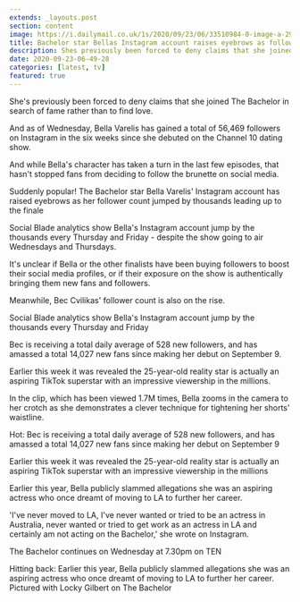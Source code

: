 ```yaml
---
extends: _layouts.post
section: content
image: https://i.dailymail.co.uk/1s/2020/09/23/06/33510984-0-image-a-29_1600837259579.jpg 
title: Bachelor star Bellas Instagram account raises eyebrows as followers spike 
description: Shes previously been forced to deny claims that she joined The Bachelor in search of fame rather than to find love. 
date: 2020-09-23-06-49-28 
categories: [latest, tv] 
featured: true 
--- 
```

She's previously been forced to deny claims that she joined The Bachelor in search of fame rather than to find love.

And as of Wednesday, Bella Varelis has gained a total of 56,469 followers on Instagram in the six weeks since she debuted on the Channel 10 dating show.

And while Bella's character has taken a turn in the last few episodes, that hasn't stopped fans from deciding to follow the brunette on social media.

Suddenly popular! The Bachelor star Bella Varelis' Instagram account has raised eyebrows as her follower count jumped by thousands leading up to the finale

Social Blade analytics show Bella's Instagram account jump by the thousands every Thursday and Friday - despite the show going to air Wednesdays and Thursdays. 

It's unclear if Bella or the other finalists have been buying followers to boost their social media profiles, or if their exposure on the show is authentically bringing them new fans and followers.

Meanwhile, Bec Cvilikas' follower count is also on the rise. 

Social Blade analytics show Bella's Instagram account jump by the thousands every Thursday and Friday 

Bec is receiving a total daily average of 528 new followers, and has amassed a total 14,027 new fans since making her debut on September 9.

Earlier this week it was revealed the 25-year-old reality star is actually an aspiring TikTok superstar with an impressive viewership in the millions. 

In the clip, which has been viewed 1.7M times, Bella zooms in the camera to her crotch as she demonstrates a clever technique for tightening her shorts' waistline.  

Hot: Bec is receiving a total daily average of 528 new followers, and has amassed a total 14,027 new fans since making her debut on September 9

Earlier this week it was revealed the 25-year-old reality star is actually an aspiring TikTok superstar with an impressive viewership in the millions

Earlier this year, Bella publicly slammed allegations she was an aspiring actress who once dreamt of moving to LA to further her career.

'I've never moved to LA, I've never wanted or tried to be an actress in Australia, never wanted or tried to get work as an actress in LA and certainly am not acting on the Bachelor,' she wrote on Instagram.

The Bachelor continues on Wednesday at 7.30pm on TEN 

Hitting back: Earlier this year, Bella publicly slammed allegations she was an aspiring actress who once dreamt of moving to LA to further her career. Pictured with Locky Gilbert on The Bachelor

